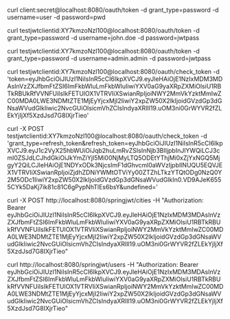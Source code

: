 curl client:secret@localhost:8080/oauth/token -d grant_type=password -d username=user -d password=pwd

curl testjwtclientid:XY7kmzoNzl100@localhost:8080/oauth/token -d grant_type=password -d username=john.doe -d password=jwtpass


curl testjwtclientid:XY7kmzoNzl100@localhost:8080/oauth/token -d grant_type=password -d username=admin.admin -d password=jwtpass



curl testjwtclientid:XY7kmzoNzl100@localhost:8080/oauth/check_token -d 'token=eyJhbGciOiJIUzI1NiIsInR5cCI6IkpXVCJ9.eyJleHAiOjE1NzIxMDM3MDAsInVzZXJfbmFtZSI6ImFkbWluLmFkbWluIiwiYXV0aG9yaXRpZXMiOlsiU1RBTkRBUkRfVVNFUiIsIkFETUlOX1VTRVIiXSwianRpIjoiNWY2MmVkYzktMmIwZC00MDA0LWE3NDMtZTE1MjEyYjcxMjI2IiwiY2xpZW50X2lkIjoidGVzdGp3dGNsaWVudGlkIiwic2NvcGUiOlsicmVhZCIsIndyaXRlIl19.uOM3ni0GrWYVR2fZLEkYjIjXf5XzdJsd7G8IXjrTieo'

curl -X POST testjwtclientid:XY7kmzoNzl100@localhost:8080/oauth/check_token -d 'grant_type=refresh_token&refresh_token=eyJhbGciOiJIUzI1NiIsInR5cCI6IkpXVCJ9.eyJ1c2VyX25hbWUiOiJqb2huLmRvZSIsInNjb3BlIjpbInJlYWQiLCJ3cml0ZSJdLCJhdGkiOiJkYmZiYjI5Mi00NjMyLTQ5ODEtYThjMi0xZjYxNGQ5MjgyY2QiLCJleHAiOjE1NDYxODk3NjcsImF1dGhvcml0aWVzIjpbIlNUQU5EQVJEX1VTRVIiXSwianRpIjoiZjdhZDNiYWMtOTViYy00ZTZhLTkzYTQtODg0NzQ0Y2M5ODc1IiwiY2xpZW50X2lkIjoidGVzdGp3dGNsaWVudGlkIn0.VD9AJeK6555CYk5DaKj7ik81c81C6gPypNhTlEs6bsY&undefined='

curl -X POST http://localhost:8080/springjwt/cities -H "Authorization: Bearer eyJhbGciOiJIUzI1NiIsInR5cCI6IkpXVCJ9.eyJleHAiOjE1NzIxMDM3MDAsInVzZXJfbmFtZSI6ImFkbWluLmFkbWluIiwiYXV0aG9yaXRpZXMiOlsiU1RBTkRBUkRfVVNFUiIsIkFETUlOX1VTRVIiXSwianRpIjoiNWY2MmVkYzktMmIwZC00MDA0LWE3NDMtZTE1MjEyYjcxMjI2IiwiY2xpZW50X2lkIjoidGVzdGp3dGNsaWVudGlkIiwic2NvcGUiOlsicmVhZCIsIndyaXRlIl19.uOM3ni0GrWYVR2fZLEkYjIjXf5XzdJsd7G8IXjrTieo"

curl http://localhost:8080/springjwt/users -H "Authorization: Bearer eyJhbGciOiJIUzI1NiIsInR5cCI6IkpXVCJ9.eyJleHAiOjE1NzIxMDM3MDAsInVzZXJfbmFtZSI6ImFkbWluLmFkbWluIiwiYXV0aG9yaXRpZXMiOlsiU1RBTkRBUkRfVVNFUiIsIkFETUlOX1VTRVIiXSwianRpIjoiNWY2MmVkYzktMmIwZC00MDA0LWE3NDMtZTE1MjEyYjcxMjI2IiwiY2xpZW50X2lkIjoidGVzdGp3dGNsaWVudGlkIiwic2NvcGUiOlsicmVhZCIsIndyaXRlIl19.uOM3ni0GrWYVR2fZLEkYjIjXf5XzdJsd7G8IXjrTieo"